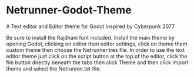 # Netrunner-Godot-Theme
A Text editor and Editor theme for Godot inspired by Cyberpunk 2077

Be sure to install the Rajdhani font included. 
Install the main theme by opening Godot, clicking on editor then editor settings, click on theme them custom theme then choose the Netrunner.tres file. In order to use the text editor theme just click on the script button at the top of the editor, click the file button directly beneath the tabs then click Theme and then click Import theme and select the Netrunner.tet file. 
